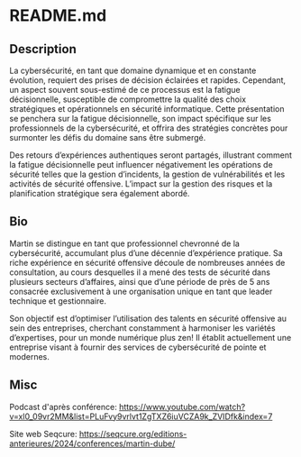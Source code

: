 # README.md

## Description

La cybersécurité, en tant que domaine dynamique et en constante évolution, requiert des prises de décision éclairées et rapides. Cependant, un aspect souvent sous-estimé de ce processus est la fatigue décisionnelle, susceptible de compromettre la qualité des choix stratégiques et opérationnels en sécurité informatique. Cette présentation se penchera sur la fatigue décisionnelle, son impact spécifique sur les professionnels de la cybersécurité, et offrira des stratégies concrètes pour surmonter les défis du domaine sans être submergé.

Des retours d’expériences authentiques seront partagés, illustrant comment la fatigue décisionnelle peut influencer négativement les opérations de sécurité telles que la gestion d’incidents, la gestion de vulnérabilités et les activités de sécurité offensive. L’impact sur la gestion des risques et la planification stratégique sera également abordé.

## Bio

Martin se distingue en tant que professionnel chevronné de la cybersécurité, accumulant plus d’une décennie d’expérience pratique. Sa riche expérience en sécurité offensive découle de nombreuses années de consultation, au cours desquelles il a mené des tests de sécurité dans plusieurs secteurs d’affaires, ainsi que d’une période de près de 5 ans consacrée exclusivement à une organisation unique en tant que leader technique et gestionnaire.

Son objectif est d’optimiser l’utilisation des talents en sécurité offensive au sein des entreprises, cherchant constamment à harmoniser les variétés d’expertises, pour un monde numérique plus zen! Il établit actuellement une entreprise visant à fournir des services de cybersécurité de pointe et modernes.

## Misc

Podcast d'après conférence: https://www.youtube.com/watch?v=xl0_09vr2MM&list=PLuFvy9vrlvt1ZgTXZ6iuVCZA9k_ZVIDfk&index=7

Site web Seqcure: https://seqcure.org/editions-anterieures/2024/conferences/martin-dube/
